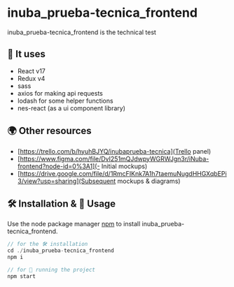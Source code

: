 # inuba_prueba-tecnica_frontend

inuba_prueba-tecnica_frontend is the technical test

## 🧾 It uses

- React v17
- Redux v4
- sass
- axios for making api requests
- lodash for some helper functions
- nes-react (as a ui component library)

## 🌍 Other resources

- [https://trello.com/b/hyuhBJYQ/inubaprueba-tecnica](Trello panel)
- [https://www.figma.com/file/DvI251mQJdwpyWGRWJgn3r/iNuba-frontend?node-id=0%3A1](-
  Initial mockups)
- [https://drive.google.com/file/d/1RmcFIKnk7A1h7taemuNugdHHGXqbEPi3/view?usp=sharing](Subsequent
  mockups & diagrams)

## 🛠 Installation & 🚀 Usage

Use the node package manager [npm](https://npmjs.com/) to install
inuba_prueba-tecnica_frontend.

```javascript
// for the 🛠 installation
cd ./inuba_prueba-tecnica_frontend
npm i

// for 🚀 running the project
npm start
```
